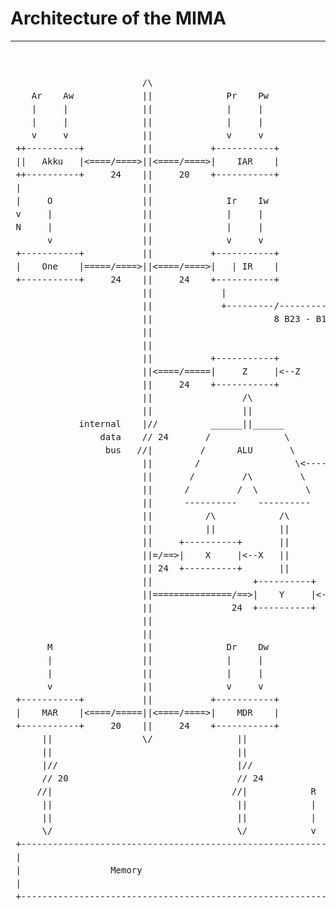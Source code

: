 Architecture of the MIMA
===
---

<pre style="line-height: 150%;">


                         /\
    Ar    Aw             ||              Pr    Pw  
    |     |              ||              |     |   
    |     |              ||              |     |   
    v     v              ||              v     v   
 ++----------+           ||           +-----------+
 ||   Akku   |&lt;====/====&gt;||&lt;====/====&gt;|    IAR    |               +-----+
 ++----------+     24    ||     20    +-----------+               |     |
 |                       ||                                       | clk |
 |     O                 ||              Ir    Iw                 |     |
 v     |                 ||              |     |                  +-----+
 N     |                 ||              |     |                     |
       v                 ||              v     v                     v
 +-----------+           ||           +-----------+           +-------------+
 |    One    |=====/====&gt;||&lt;====/====&gt;|   | IR    |           |             |
 +-----------+     24    ||     24    +-----------+           |   Control   |
                         ||             |                     |             |
                         ||             +---------/----------&gt;|     Unit    |
                         ||                       8 B23 - B16 |             |
                         ||                                   |      CU     |
                         ||                                   |             |
                         ||           +-----------+           +-------------+
                         ||&lt;====/=====|     Z     |&lt;--Z              |
                         ||     24    +-----------+                  | C2 - C0
                         ||                 /\                       |
                         ||                 ||                       /3
             internal    |//          ______||______                 |
                 data    // 24       /              \                |
                  bus   //|         /      ALU       \               |
                         ||        /                  \&lt;-------------+
                         ||       /         /\         \
                         ||      /         /  \         \
                         ||      ----------    ----------   
                         ||          /\            /\ 
                         ||          ||            ||
                         ||     +----------+       ||
                         ||=/==&gt;|    X     |&lt;--X   ||
                         || 24  +----------+       ||
                         ||                   +----------+ 
                         ||===============/==&gt;|    Y     |&lt;--Y
                         ||               24  +----------+
                         ||
                         ||
       M                 ||              Dr    Dw  
       |                 ||              |     |   
       |                 ||              |     |   
       v                 ||              v     v   
 +-----------+           ||           +-----------+
 |    MAR    |&lt;====/=====||&lt;====/====&gt;|    MDR    |
 +-----------+     20    ||     24    +-----------+ 
      ||                 \/                || 
      ||                                   || 
      |//                                  |//
      // 20                                // 24
     //|                                  //|            R     W
      ||                                   ||            |     |
      ||                                   ||            |     |
      \/                                   \/            v     v
 +--------------------------------------------------------------------------+
 |                                                                          |
 |                 Memory                                                   |
 |                                                                          |
 +--------------------------------------------------------------------------+

 </pre>
